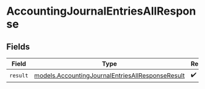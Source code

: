 # AccountingJournalEntriesAllResponse


## Fields

| Field                                                                                                      | Type                                                                                                       | Required                                                                                                   | Description                                                                                                |
| ---------------------------------------------------------------------------------------------------------- | ---------------------------------------------------------------------------------------------------------- | ---------------------------------------------------------------------------------------------------------- | ---------------------------------------------------------------------------------------------------------- |
| `result`                                                                                                   | [models.AccountingJournalEntriesAllResponseResult](../models/accountingjournalentriesallresponseresult.md) | :heavy_check_mark:                                                                                         | N/A                                                                                                        |